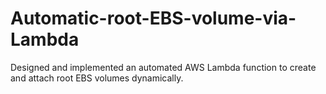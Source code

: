 # Automatic-root-EBS-volume-via-Lambda
Designed and implemented an automated AWS Lambda function to create and attach root EBS volumes dynamically.

